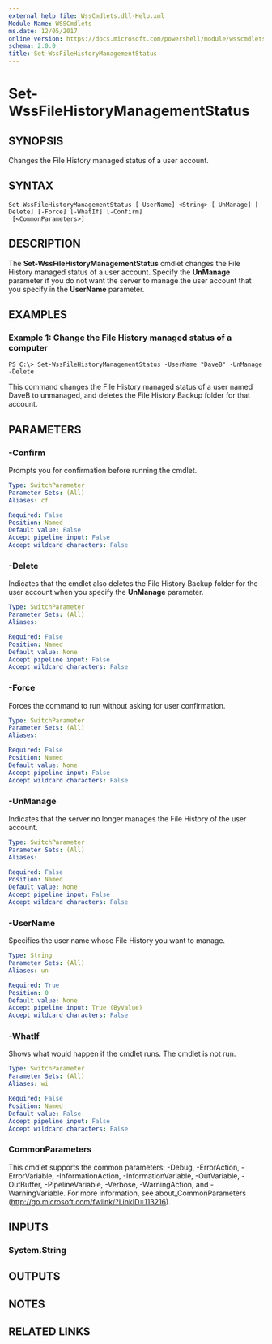 ```yaml
---
external help file: WssCmdlets.dll-Help.xml
Module Name: WSSCmdlets
ms.date: 12/05/2017
online version: https://docs.microsoft.com/powershell/module/wsscmdlets/set-wssfilehistorymanagementstatus?view=windowsserver2012r2-ps&wt.mc_id=ps-gethelp
schema: 2.0.0
title: Set-WssFileHistoryManagementStatus
---
```


# Set-WssFileHistoryManagementStatus

## SYNOPSIS
Changes the File History managed status of a user account.

## SYNTAX

```
Set-WssFileHistoryManagementStatus [-UserName] <String> [-UnManage] [-Delete] [-Force] [-WhatIf] [-Confirm]
 [<CommonParameters>]
```

## DESCRIPTION
The **Set-WssFileHistoryManagementStatus** cmdlet changes the File History managed status of a user account.
Specify the **UnManage** parameter if you do not want the server to manage the user account that you specify in the **UserName** parameter.

## EXAMPLES

### Example 1: Change the File History managed status of a computer
```
PS C:\> Set-WssFileHistoryManagementStatus -UserName "DaveB" -UnManage -Delete
```

This command changes the File History managed status of a user named DaveB to unmanaged, and deletes the File History Backup folder for that account.

## PARAMETERS

### -Confirm
Prompts you for confirmation before running the cmdlet.

```yaml
Type: SwitchParameter
Parameter Sets: (All)
Aliases: cf

Required: False
Position: Named
Default value: False
Accept pipeline input: False
Accept wildcard characters: False
```

### -Delete
Indicates that the cmdlet also deletes the File History Backup folder for the user account when you specify the **UnManage** parameter.

```yaml
Type: SwitchParameter
Parameter Sets: (All)
Aliases: 

Required: False
Position: Named
Default value: None
Accept pipeline input: False
Accept wildcard characters: False
```

### -Force
Forces the command to run without asking for user confirmation.

```yaml
Type: SwitchParameter
Parameter Sets: (All)
Aliases: 

Required: False
Position: Named
Default value: None
Accept pipeline input: False
Accept wildcard characters: False
```

### -UnManage
Indicates that the server no longer manages the File History of the user account.

```yaml
Type: SwitchParameter
Parameter Sets: (All)
Aliases: 

Required: False
Position: Named
Default value: None
Accept pipeline input: False
Accept wildcard characters: False
```

### -UserName
Specifies the user name whose File History you want to manage.

```yaml
Type: String
Parameter Sets: (All)
Aliases: un

Required: True
Position: 0
Default value: None
Accept pipeline input: True (ByValue)
Accept wildcard characters: False
```

### -WhatIf
Shows what would happen if the cmdlet runs.
The cmdlet is not run.

```yaml
Type: SwitchParameter
Parameter Sets: (All)
Aliases: wi

Required: False
Position: Named
Default value: False
Accept pipeline input: False
Accept wildcard characters: False
```

### CommonParameters
This cmdlet supports the common parameters: -Debug, -ErrorAction, -ErrorVariable, -InformationAction, -InformationVariable, -OutVariable, -OutBuffer, -PipelineVariable, -Verbose, -WarningAction, and -WarningVariable. For more information, see about_CommonParameters (http://go.microsoft.com/fwlink/?LinkID=113216).

## INPUTS

### System.String

## OUTPUTS

## NOTES

## RELATED LINKS

